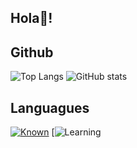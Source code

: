 <h2 align="left">Hola👋!

## Github
![Top Langs](https://github-readme-stats.vercel.app/api/top-langs/?username=elmak1na)
![GitHub stats](https://github-readme-stats.vercel.app/api?username=elmak1na&show_icons=true&theme=radical)

## Languagues

[![Known](https://skillicons.dev/icons?i=python,java,mysql,bash)](https://skillicons.dev)
[![Learning](https://skillicons.dev/icons?i=java,kotlin,c,php,html,css,net,redis,mongo,mysql,maven,idea,ps)
